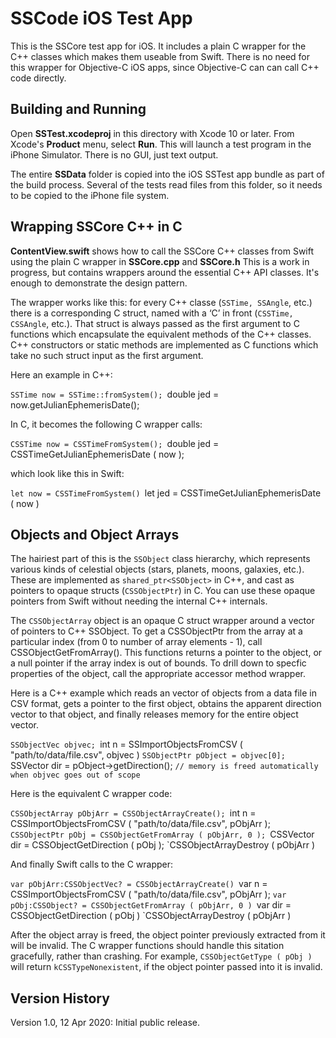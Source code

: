 SSCode iOS Test App
===================

This is the SSCore test app for iOS. It includes a plain C wrapper for the C++ classes which makes them useable from Swift. There is no need for this wrapper for Objective-C iOS apps, since Objective-C can can call C++ code directly.

Building and Running
--------------------

Open **SSTest.xcodeproj** in this directory with Xcode 10 or later. From Xcode's **Product** menu, select **Run**.  This will launch a test program in the iPhone Simulator.  There is no GUI, just text output.

The entire **SSData** folder is copied into the iOS SSTest app bundle as part of the build process. Several of the tests read files from this folder, so it needs to be copied to the iPhone file system.

Wrapping SSCore C++ in C
------------------------

**ContentView.swift** shows how to call the SSCore C++ classes from Swift using the plain C wrapper in **SSCore.cpp** and **SSCore.h** This is a work in progress, but contains wrappers around the essential C++ API classes. It's enough to demonstrate the design pattern.

The wrapper works like this: for every C++ classe (`SSTime, SSAngle`, etc.) there is a corresponding C struct, named with a ‘C’ in front (`CSSTime, CSSAngle`, etc.). That struct is always passed as the first argument to C functions which encapsulate the equivalent methods of the C++ classes.  C++ constructors or static methods are implemented as C functions which take no such struct input as the first argument.
 
Here an example in C++:
 
`SSTime now = SSTime::fromSystem();
`double jed = now.getJulianEphemerisDate();
 
In C, it becomes the following C wrapper calls:
 
`CSSTime now = CSSTimeFromSystem();
`double jed = CSSTimeGetJulianEphemerisDate ( now );
 
which look like this in Swift:
 
`let now = CSSTimeFromSystem()
`let jed = CSSTimeGetJulianEphemerisDate ( now )

Objects and Object Arrays
-------------------------

The hairiest part of this is the `SSObject` class hierarchy, which represents various kinds of celestial objects (stars, planets, moons, galaxies, etc.).  These are implemented as `shared_ptr<SSObject>` in C++, and cast as pointers to opaque structs (`CSSObjectPtr`) in C. You can use these opaque pointers from Swift without needing the internal C++ internals.

The `CSSObjectArray` object is an opaque C struct wrapper around a vector of pointers to C++ SSObject. To get a CSSObjectPtr from the array at a particular index (from 0 to number of array elements - 1), call CSSObjectGetFromArray(). This functions returns a pointer to the object, or a null pointer if the array index is out of bounds. To drill down to specfic properties of the object, call the appropriate accessor method wrapper.

Here is a C++ example which reads an vector of objects from a data file in CSV format, gets a pointer to the first object, obtains the apparent direction vector to that object, and finally releases memory for the entire object vector.

`SSObjectVec objvec;
`int n = SSImportObjectsFromCSV ( "path/to/data/file.csv", objvec )
`SSObjectPtr pObject = objvec[0];
`SSVector dir = pObject->getDirection();
`// memory is freed automatically when objvec goes out of scope`

Here is the equivalent C wrapper code:

`CSSObjectArray pObjArr = CSSObjectArrayCreate();
`int n = CSSImportObjectsFromCSV ( "path/to/data/file.csv", pObjArr );
`CSSObjectPtr pObj = CSSObjectGetFromArray ( pObjArr, 0 );
`CSSVector dir = CSSObjectGetDirection ( pObj );
`CSSObjectArrayDestroy ( pObjArr )

And finally Swift calls to the C wrapper:

`var pObjArr:CSSObjectVec? = CSSObjectArrayCreate()
`var n = CSSImportObjectsFromCSV ( "path/to/data/file.csv", pObjArr );
`var pObj:CSSObject? = CSSObjectGetFromArray ( pObjArr, 0 )
`var dir = CSSObjectGetDirection ( pObj )
`CSSObjectArrayDestroy ( pObjArr )

After the object array is freed, the object pointer previously extracted from it will be invalid. The C wrapper functions should handle this sitation gracefully, rather than crashing. For example, `CSSObjectGetType ( pObj )` will return `kCSSTypeNonexistent`, if the object pointer passed into it is invalid.

Version History
---------------

Version 1.0, 12 Apr 2020: Initial public release.

